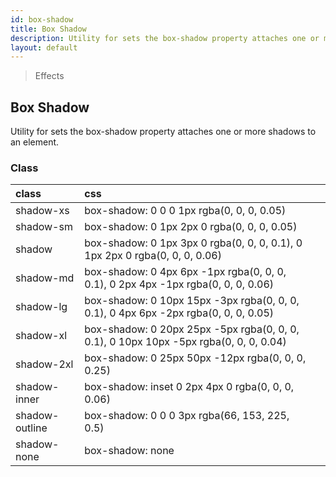```yaml
---
id: box-shadow
title: Box Shadow
description: Utility for sets the box-shadow property attaches one or more shadows to an element.
layout: default
---
```


> Effects

## Box Shadow

Utility for sets the box-shadow property attaches one or more shadows to an element.

### Class

| <span class="px-3 py-1 text-white bg-charcoal-100 rounded-full">class</span> | <span class="px-3 py-1 text-white bg-charcoal-100 rounded-full">css</span> | |
|:--|:--|:-:|
| shadow-xs | box-shadow: 0 0 0 1px rgba(0, 0, 0, 0.05) | <y class="w-16 h-6 rounded bg-white shadow-xs"></y> |
| shadow-sm | box-shadow: 0 1px 2px 0 rgba(0, 0, 0, 0.05) | <y class="w-16 h-6 rounded bg-white shadow-sm"></y> |
| shadow | box-shadow: 0 1px 3px 0 rgba(0, 0, 0, 0.1), 0 1px 2px 0 rgba(0, 0, 0, 0.06) | <y class="w-16 h-6 rounded bg-white shadow"></y> |
| shadow-md | box-shadow: 0 4px 6px -1px rgba(0, 0, 0, 0.1), 0 2px 4px -1px rgba(0, 0, 0, 0.06) | <y class="w-16 h-6 rounded bg-white shadow-md"></y> |
| shadow-lg | box-shadow: 0 10px 15px -3px rgba(0, 0, 0, 0.1), 0 4px 6px -2px rgba(0, 0, 0, 0.05) | <y class="w-16 h-6 rounded bg-white shadow-lg"></y> |
| shadow-xl | box-shadow: 0 20px 25px -5px rgba(0, 0, 0, 0.1), 0 10px 10px -5px rgba(0, 0, 0, 0.04) | <y class="w-16 h-6 rounded bg-white shadow-xl"></y> |
| shadow-2xl | box-shadow: 0 25px 50px -12px rgba(0, 0, 0, 0.25) | <y class="w-16 h-6 rounded bg-white shadow-2xl"></y> |
| shadow-inner | box-shadow: inset 0 2px 4px 0 rgba(0, 0, 0, 0.06) | <y class="w-16 h-6 rounded bg-white shadow-inner"></y> |
| shadow-outline | box-shadow: 0 0 0 3px rgba(66, 153, 225, 0.5) | <y class="w-16 h-6 rounded bg-white shadow-outline"></y> |
| shadow-none | box-shadow: none | <y class="w-16 h-6 rounded bg-white shadow-none"></y> |

